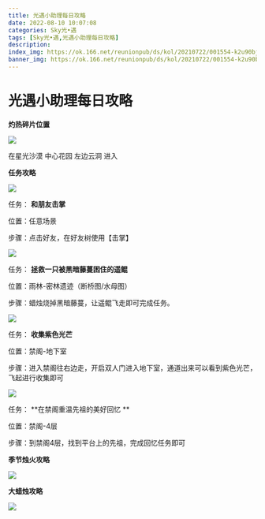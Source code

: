 ```yaml
---
title: 光遇小助理每日攻略
date: 2022-08-10 10:07:08
categories: Sky光•遇
tags: [Sky光•遇,光遇小助理每日攻略]
description: 
index_img: https://ok.166.net/reunionpub/ds/kol/20210722/001554-k2u90bj7ay.png?imageView&thumbnail=600x0&type=jpg
banner_img: https://ok.166.net/reunionpub/ds/kol/20210722/001554-k2u90bj7ay.png?imageView&thumbnail=600x0&type=jpg
---
```

# 光遇小助理每日攻略
**灼热碎片位置**

![](https://ok.166.net/reunionpub/ds/kol/20220810/002837-7zyqtbfn4i.jpeg)

在星光沙漠 中心花园 左边云洞 进入

  

 **任务攻略**

![](https://ok.166.net/reunionpub/ds/kol/20220810/000254-72a1owsd9c.png)

任务： **和朋友击掌**

位置：任意场景

步骤：点击好友，在好友树使用【击掌】

![](https://ok.166.net/reunionpub/ds/kol/20220810/000324-jkbgzlhneq.png)

任务： **拯救一只被黑暗藤蔓困住的遥鲲**

位置：雨林-密林遗迹（断桥图/水母图）

步骤：蜡烛烧掉黑暗藤蔓，让遥鲲飞走即可完成任务。

  

  

![](https://ok.166.net/reunionpub/ds/kol/20220810/000356-r19esdhy8q.png)

任务： **收集紫色光芒**

位置：禁阁-地下室

步骤：进入禁阁往右边走，开启双人门进入地下室，通道出来可以看到紫色光芒，飞起进行收集即可

  

![](https://ok.166.net/reunionpub/ds/kol/20220810/002358-m57r48essf.jpeg)

任务： **在禁阁重温先祖的美好回忆  **

位置：禁阁-4层

步骤：到禁阁4层，找到平台上的先祖，完成回忆任务即可

 **季节烛火攻略**

![](https://ok.166.net/reunionpub/ds/kol/20220810/000517-q57swlzptm.png)

  

 **大蜡烛攻略**

![](https://ok.166.net/reunionpub/ds/kol/20220810/000549-0v68hd5e21.png)

  

